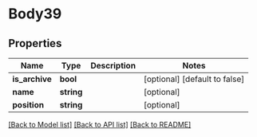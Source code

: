 # Body39

## Properties
Name | Type | Description | Notes
------------ | ------------- | ------------- | -------------
**is_archive** | **bool** |  | [optional] [default to false]
**name** | **string** |  | [optional] 
**position** | **string** |  | [optional] 

[[Back to Model list]](../README.md#documentation-for-models) [[Back to API list]](../README.md#documentation-for-api-endpoints) [[Back to README]](../README.md)


